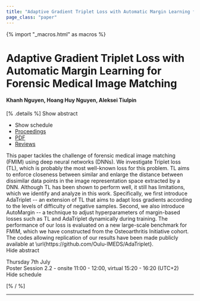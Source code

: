 ```yaml
---
title: "Adaptive Gradient Triplet Loss with Automatic Margin Learning for Forensic Medical Image Matching"
page_class: "paper"
---
```


{% import "_macros.html" as macros %}

# Adaptive Gradient Triplet Loss with Automatic Margin Learning for Forensic Medical Image Matching

#### Khanh Nguyen, Hoang Huy Nguyen, Aleksei Tiulpin

[% .details %]
<a class="toggle_visibility" data-selector=".abstract" data-level="3">Show abstract</a>
- <a class="toggle_visibility" data-selector=".schedule" data-level="3">Show schedule</a>
- <a href="">Proceedings</a>
- <a href="https://openreview.net/pdf?id=LgO9mFejtNN">PDF</a>
- <a href="https://openreview.net/forum?id=LgO9mFejtNN">Reviews</a>

<p>
    <span class="abstract">
        This paper tackles the challenge of forensic medical image matching (FMIM) using deep neural networks (DNNs). We investigate Triplet loss (TL), which is probably the most well-known loss for this problem. TL aims to enforce closeness between similar and enlarge the distance between dissimilar data points in the image representation space extracted by a DNN. Although TL has been shown to perform well, it still has limitations, which we identify and analyze in this work. Specifically, we first introduce AdaTriplet -- an extension of TL that aims to adapt loss gradients according to the levels of difficulty of negative samples. Second, we also introduce AutoMargin -- a technique to adjust hyperparameters of margin-based losses such as TL and AdaTriplet dynamically during training. The performance of our loss is evaluated on a new large-scale benchmark for FMIM, which we have constructed from the Osteoarthritis Initiative cohort. The codes allowing replication of our results have been made publicly available at \url{https://github.com/Oulu-IMEDS/AdaTriplet}.
        <br>
        <span class="actions"><a class="toggle_visibility" data-level="2">Hide abstract</a></span>
    </span>
</p>

<p>
    <span class="schedule">
        Thursday 7th July<br>Poster Session 2.2 - onsite 11:00 - 12:00, virtual 15:20 - 16:20 (UTC+2)
        <br>
        <span class="actions"><a class="toggle_visibility" data-level="2">Hide schedule</a></span>
    </span>
</p>

[% / %]


---
<!-- { macros.presentation('', '', 720, 450) } -->
